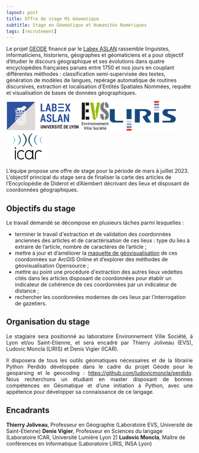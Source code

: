 ```yaml
---
layout: post
title: Offre de stage M1 Géomatique
subtitle: Stage en Géomatique et Humanités Numériques 
tags: [recrutement]
---
```


Le projet [GEODE](https://geode-project.github.io/) financé par le [Labex ASLAN](https://aslan.universite-lyon.fr/) rassemble linguistes, informaticiens, historiens, géographes et géomaticiens et a pour objectif d’étudier le discours géographique et ses évolutions dans quatre encyclopédies françaises parues entre 1750 et nos jours en couplant différentes méthodes : classification semi-supervisée des textes, génération de modèles de langues, repérage automatique de routines discursives, extraction et localisation d’Entités Spatiales Nommées, requête et visualisation de bases de données géographiques.

<img height="80px" src="/assets/img/logos/logo-aslan.png" alt="ASLAN" />
<img height="80px" src="/assets/img/logos/logo-evs.png" alt="EVS"/>
<img height="80px" src="/assets/img/logos/logo-liris.png" alt="LIRIS"/>
<img height="80px" src="/assets/img/logos/logo-icar.png" alt="ICAR"/>

L’équipe propose une offre de stage pour la période de mars à juillet 2023. L’objectif principal du stage sera de finaliser la carte des articles de l’Encyclopédie de Diderot et d’Alembert décrivant des lieux et disposant de coordonnées géographiques.


## Objectifs du stage

<p style='text-align: justify;'>
Le travail demandé se décompose en plusieurs tâches parmi lesquelles :
<ul>
<li> terminer le travail d'extraction et de validation des coordonnées anciennes des articles et de caractérisation de ces lieux : type du lieu à extraire de l’article, nombre de caractères de l’article ;
</li>
<li> mettre à jour et d’améliorer la <a href="https://ujm.maps.arcgis.com/apps/webappviewer/index.html?id=b8b3221d17ee4df3b9ded8fd76f11da1">maquette de géovisualisation</a> de ces coordonnées sur ArcGIS Online et d’explorer des méthodes de géovisualisation Opensource ;
</li>
<li> mettre au point une procédure d'extraction des autres lieux vedettes cités dans les articles disposant de coordonnées pour établir un indicateur de cohérence de ces coordonnées par un indicateur de distance ;
</li>
<li> rechercher les coordonnées modernes de ces lieux par l’interrogation de gazetiers.
</li>
</ul>
</p>

## Organisation du stage

<p style='text-align: justify;'>
Le stagiaire sera positionné au laboratoire Environnement Ville Société, à Lyon et/ou Saint-Etienne, et sera encadré par Thierry Joliveau (EVS), Ludovic Moncla (LIRIS) et Denis Vigier (ICAR). 
</p>

<p style='text-align: justify;'>
Il disposera de tous les outils géomatiques nécessaires et de la librairie Python Perdido développée dans le cadre du projet Géode pour le geoparsing et le geocoding : <a href="https://github.com/ludovicmoncla/perdido">https://github.com/ludovicmoncla/perdido</a>.
Nous recherchons un étudiant en master disposant de bonnes compétences en Géomatique et d’une initiation à Python, avec une appétence pour développer sa connaissance de ce langage.  
</p>

## Encadrants

**Thierry Joliveau**, Professeur en Géographie (Laboratoire EVS, Université de Saint-Etienne)
**Denis Vigier**, Professeur en Sciences du langage (Laboratoire ICAR, Université Lumière Lyon 2)
**Ludovic Moncla**, Maître de conférences en Informatique (Laboratoire LIRIS, INSA Lyon)


